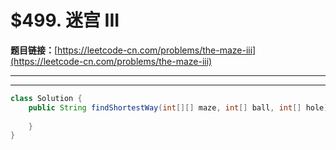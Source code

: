 # $499. 迷宫 III

**题目链接：**[https://leetcode-cn.com/problems/the-maze-iii](https://leetcode-cn.com/problems/the-maze-iii)

---

<Cards card="leetcode_499_the-maze-iii"></Cards>

---

```java
class Solution {
    public String findShortestWay(int[][] maze, int[] ball, int[] hole) {
        
    }
}
```
